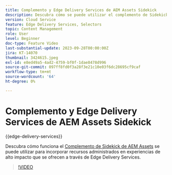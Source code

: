 ```yaml
---
title: Complemento y Edge Delivery Services de AEM Assets Sidekick
description: Descubra cómo se puede utilizar el complemento de Sidekick de AEM Assets para incorporar recursos administrados en experiencias de alto impacto ofrecidas por Edge Delivery Services.
version: Cloud Service
feature: Edge Delivery Services, Selectors
topic: Content Management
role: User
level: Beginner
doc-type: Feature Video
last-substantial-update: 2023-09-28T00:00:00Z
jira: KT-14070
thumbnail: 3424615.jpeg
exl-id: e8ed49a5-4ad2-4759-bf0f-1dae8478d996
source-git-commit: 097ff8fd0f3a28f3e21c10e03f6dc28695cf9caf
workflow-type: tm+mt
source-wordcount: '64'
ht-degree: 0%

---
```


# Complemento y Edge Delivery Services de AEM Assets Sidekick

{{edge-delivery-services}}

Descubra cómo funciona el [Complemento de Sidekick de AEM Assets](https://www.hlx.live/developer/configuring-aem-assets-sidekick-plugin) se puede utilizar para incorporar recursos administrados en experiencias de alto impacto que se ofrecen a través de Edge Delivery Services.

>[!VIDEO](https://video.tv.adobe.com/v/3424615/?learn=on)

